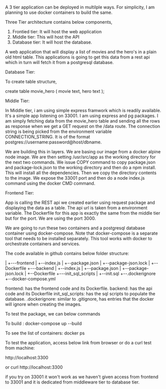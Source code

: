 
A 3 tier application can be deployed in multilple ways. For simplicity, I am planning to use docker containers to build the same.

Three Tier architecture contains below components,
1. Frontied tier: It will host the web application
2. Middle tier: This will host the API
3. Database tier: It will host the database.

A web application that will display a list of movies and the hero's in a plain old html table. This applications is going to get this data from a rest api which in turn will fetch it from a postgresql database.

Database Tier:

To create table structure,

create table movie_hero (
  movie text,
  hero text
);

Middle Tier:

In Middle tier, i am using simple express framwork which is readily available. It's a simple app listening on 33001. I am using express and pg packages. I am simply fetching data from the movie_hero table and sending all the rows as response when we get a GET request on the /data route. The connection string is being picked from the environment variable CONNECTION_STRING. It is of the format postgres://username:password@host/dbname.

We are building this in layers. We are basing our image from a docker alpine node image. We are then setting /usr/src/app as the working directory for the next two commands. We issue COPY command to copy package.json and package-lock.json to the working directory and then do a npm install. This will install all the dependencies.  Then we copy the directory contents to the image. We expose the 33001 port and then do a node index.js command using the docker CMD command.

Frontend Tier:

App is calling the REST api we created earlier using request package and displaying the data as a table. The api url is taken from a environment variable. The Dockerfile for this app is exactly the same from the middle tier but for the port. We are using the port 3000.


We are going to run these two containers and a postgresql database container using docker-compose. Note that docker-compose is a separate tool that needs to be installed separately. This tool works with docker to orchestrate containers and services.

The code available in github contains below folder structure:

|
+---frontend
|     +--index.js
|     +--package.json
|     +--package-json.lock
|     +--Dockerfile
+---backend
|    +--index.js
|    +--package.json
|    +--package-json.lock
|    +--Dockerfile
+---init_sql_scripts
|     +--init.sql
+--.dockerignore
+--docker-compose.yml

frontend: has the frontend code and its Dockerfile.
backend: has the api code and its Dockerfile
init_sql_scripts: has the sql scripts to populate the database.
.dockerignore: similar to .gitignore, has entries that the docker will ignore when creating the images.


To test the package, we can below commands 

To build : docker-compose up --build

To see the list of containers: docker ps

To test the application, access below link from browser or do a curl test from machine:

http://localhost:3300

or 
curl http://localhost:3300

if you try on 33001 it won't work as we haven't given access from frontend to 33001 and it is dedicated from middleware tier to database tier.





